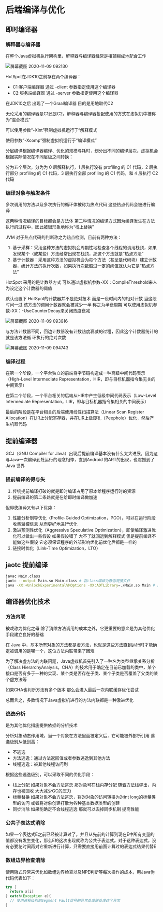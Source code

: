 # 后端编译与优化

## 即时编译器

### 解释器与编译器

在整个Java虚拟机执行架构里，解释器与编译器经常是相辅相成地配合工作

![屏幕截图 2020-11-09 092130](/assets/屏幕截图%202020-11-09%20092130.png)

HotSpot在JDK10之前存在两个编译器：

- C1:客户端编译器 通过 -client 参数指定使用这个编译器
- C2:服务端编译器 通过 -server 参数指定使用这个编译器

在JDK10之后 出现了一个Graal编译器 目的是用地取代C2

无论采用的编译器是C1还是C2，解释器与编译器搭配使用的方式在虚拟机中被称为“混合模式”

可以使用参数“-Xint”强制虚拟机运行于“解释模式

使用参数“-Xcomp”强制虚拟机运行于“编译模式”

分层编译根据编译器编译、优化的规模与耗时，划分出不同的编译层次，虚拟机会根据实际情况在不同层级之间转换：

分为五个层次，分为为 0 层解释执行，1 层执行没有 profiling 的 C1 代码，2 层执行部分 profiling 的 C1 代码，3 层执行全部 profiling 的 C1 代码，和 4 层执行 C2 代码

### 编译对象与触发条件

多次调用的方法以及多次执行的循环体被称为热点代码 这些热点代码会被进行编译

这两种情况编译的目标都会是方法体 第二种情况的编译方式因为编译发生在方法执行的过程中，因此被很形象地称为“栈上替换”

JVM 对于热点代码的判断称之为热点检测，目前有两种方法：

1. 基于采样：采用这种方法的虚拟机会周期性地检查各个线程的调用栈顶，如果发现某个（或某些）方法经常出现在栈顶，那这个方法就是“热点方法”
2. 基于计数器：采用这种方法的虚拟机会为每个方法（甚至是代码块）建立计数器，统计方法的执行次数，如果执行次数超过一定的阈值就认为它是“热点方法”

HotSpot 采用的是计数器方式 可以通过虚拟机参数-XX：CompileThreshold来人为设定这个计数器的阈值

默认设置下 HotSpot的计数器并不是绝对技术 而是一段时间内的相对计数 当这段时间一过 该方法的调用计数器就会被减少一半 称之为半衰周期 可以使用虚拟机参数-XX：-UseCounterDecay来关闭热度衰减

![屏幕截图 2020-11-09 093616](/assets/屏幕截图%202020-11-09%20093616.png)

与方法计数器不同，回边计数器没有计数热度衰减的过程，因此这个计数器统计的就是该方法循
环执行的绝对次数

![屏幕截图 2020-11-09 094743](/assets/屏幕截图%202020-11-09%20094743.png)

### 编译过程

在第一个阶段，一个平台独立的前端将字节码构造成一种高级中间代码表示（High-Level
Intermediate Representation，HIR，即与目标机器指令集无关的中间表示）

在第二个阶段，一个平台相关的后端从HIR中产生低级中间代码表示（Low-Level Intermediate Representation，LIR，即与目标机器指令集相关的中间表示）

最后的阶段是在平台相关的后端使用线性扫描算法（Linear Scan Register Allocation）在LIR上分配寄存器，并在LIR上做窥孔（Peephole）优化，然后产生机器代码

## 提前编译器

GCJ（GNU Compiler for Java）出现后提前编译基本没有什么太大进展，因为这与Java一次编译到处运行的理念相悖，直到Android 的ART的出现，也震撼到了 Java 世界

### 提前编译的得与失

1. 传统提前编译打破的就是即时编译占用了原本给程序运行时的资源
2. 提前编译的第二条路就是在给即时编译做加速

但即使编译又有以下优势：

1. 性能分析制导优化（Profile-Guided Optimization，PGO），可以在运行阶段收集监控信息 从而更好地进行优化
2. 激进预测性优化（Aggressive Speculative Optimization），即使编译激进优化可以做出一些假设 如果假设错了 大不了就回退到解释模式 但是提前编译不能做这些假设 它必须保证程序的外部影响优化前优化后都是一样的
3. 链接时优化（Link-Time Optimization，LTO）

## jaotc 提前编译

```sh
javac Main.class
jaotc --output Main.so Main.class # 将class编译为静态链接文件
java -XX:+UnlockExperimentalVMOptions -XX:AOTLibrary=./Main.so Main # 运行它
```

## 编译器优化技术

### 方法内联

被戏称为优化之母 除了消除方法调用的成本之外，它更重要的意义是为其他优化手段建立良好的基础

在 Java 中，基本所有对象的方法都是虚方法，也就是这些方法直到运行时才能确定被调用的是哪一个，这位方法内联带来了困难

为了解决虚方法的内联问题，Java虚拟机首先引入了一种名为类型继承关系分析（Class HierarchyAnalysis，CHA）的技术用于确定在目前已加载的类中，某个接口是否有多于一种的实现、某个类是否存在子类、某个子类是否覆盖了父类的某个虚方法等

如果CHA也判断方法有多个版本 那么会进入最后一次内联缓存优化尝试

总而言之，多数情况下Java虚拟机进行的方法内联都是一种激进优化

### 逃逸分析

是为其他优化措施提供依据的分析技术

分析对象动态作用域，当一个对象在方法里面被定义后，它可能被外部所引用 逃逸级别从低到高：

- 不逃逸
- 方法逃逸：通过方法返回值或者参数逃逸到其他方法
- 线程逃逸：被其他线程访问到

根据这些逃逸级别，可以采取不同的优化手段：

- 栈上分配 如果对象不会方法逃逸 那对象可在栈内存分配 随着方法栈弹出，内存也被回收 大大减少GC的压力
- 标量替换 如果对象不会方法逃逸，将对对象的访问转换为对int long的标量类型的访问 或者将对象创建打散为各种基本数据类型的创建
- 同步消除 如果能确定不会线程逃逸 那就可以去掉同步机制 提高性能

### 公共子表达式消除

如果一个表达式E之前已经被计算过了，并且从先前的计算到现在E中所有变量的值都没有发生变化，那么E的这次出现就称为公共子表达式。对于这种表达式，没有必要花时间再对它重新进行计算，只需要直接用前面计算过的表达式结果代替E

### 数组边界检查消除

使用隐式异常来优化如数组边界检查以及NPE判断等每次操作的成本，用Java伪代码代表如下：

```java
try {
  return a[i]
} catch(Exception e){
  // 使用进程级别的Segment Fault信号的异常处理器处理这个异常
}
```
